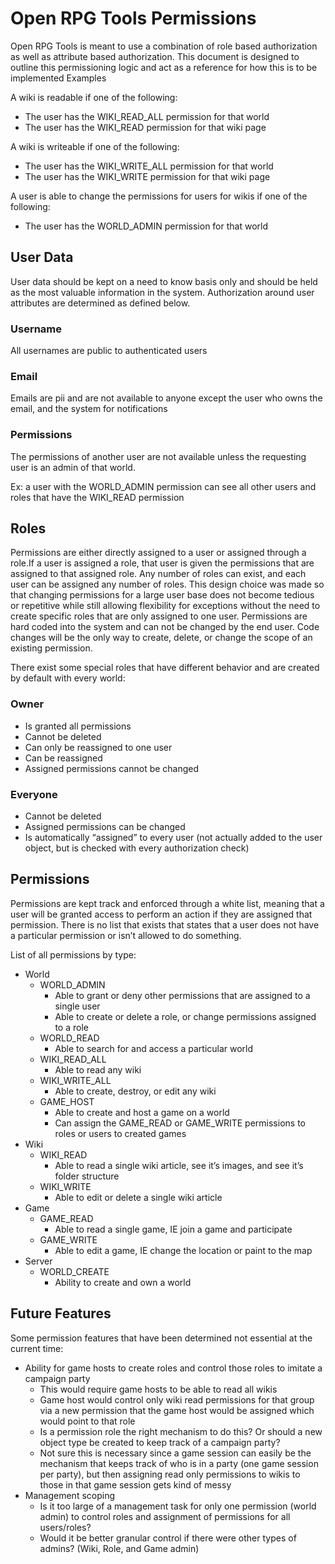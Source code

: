 # Open RPG Tools Permissions

Open RPG Tools is meant to use a combination of role based authorization as well as attribute based authorization. This document is designed to outline this permissioning logic and act as a reference for how this is to be implemented
Examples

A wiki is readable if one of the following:

- The user has the WIKI_READ_ALL permission for that world
- The user has the WIKI_READ permission for that wiki page

A wiki is writeable if one of the following:

- The user has the WIKI_WRITE_ALL permission for that world
- The user has the WIKI_WRITE permission for that wiki page

A user is able to change the permissions for users for wikis if one of the following:

- The user has the WORLD_ADMIN permission for that world

## User Data

User data should be kept on a need to know basis only and should be held as the most valuable information in the system. Authorization around user attributes are determined as defined below.

### Username

All usernames are public to authenticated users

### Email

Emails are pii and are not available to anyone except the user who owns the email, and the system for notifications

### Permissions

The permissions of another user are not available unless the requesting user is an admin of that world.

Ex: a user with the WORLD_ADMIN permission can see all other users and roles that have the WIKI_READ permission

## Roles

Permissions are either directly assigned to a user or assigned through a role.If a user is assigned a role, that user is given the permissions that are assigned to that assigned role. Any number of roles can exist, and each user can be assigned any number of roles.
This design choice was made so that changing permissions for a large user base does not become tedious or repetitive while still allowing flexibility for exceptions without the need to create specific roles that are only assigned to one user.
Permissions are hard coded into the system and can not be changed by the end user. Code changes will be the only way to create, delete, or change the scope of an existing permission.

There exist some special roles that have different behavior and are created by default with every world:

### Owner

- Is granted all permissions
- Cannot be deleted
- Can only be reassigned to one user
- Can be reassigned
- Assigned permissions cannot be changed

### Everyone

- Cannot be deleted
- Assigned permissions can be changed
- Is automatically “assigned” to every user (not actually added to the user object, but is checked with every authorization check)

## Permissions

Permissions are kept track and enforced through a white list, meaning that a user will be granted access to perform an action if they are assigned that permission. There is no list that exists that states that a user does not have a particular permission or isn’t allowed to do something.

List of all permissions by type:

- World
  - WORLD_ADMIN
    - Able to grant or deny other permissions that are assigned to a single user
    - Able to create or delete a role, or change permissions assigned to a role
  - WORLD_READ
    - Able to search for and access a particular world
  - WIKI_READ_ALL
    - Able to read any wiki
  - WIKI_WRITE_ALL
    - Able to create, destroy, or edit any wiki
  - GAME_HOST
    - Able to create and host a game on a world
    - Can assign the GAME_READ or GAME_WRITE permissions to roles or users to created games
- Wiki
  - WIKI_READ
    - Able to read a single wiki article, see it’s images, and see it’s folder structure
  - WIKI_WRITE
    - Able to edit or delete a single wiki article
- Game
  - GAME_READ
    - Able to read a single game, IE join a game and participate
  - GAME_WRITE
    - Able to edit a game, IE change the location or paint to the map
- Server
  - WORLD_CREATE
    - Ability to create and own a world

## Future Features

Some permission features that have been determined not essential at the current time:

- Ability for game hosts to create roles and control those roles to imitate a campaign party
  - This would require game hosts to be able to read all wikis
  - Game host would control only wiki read permissions for that group via a new permission that the game host would be assigned which would point to that role
  - Is a permission role the right mechanism to do this? Or should a new object type be created to keep track of a campaign party?
  - Not sure this is necessary since a game session can easily be the mechanism that keeps track of who is in a party (one game session per party), but then assigning read only permissions to wikis to those in that game session gets kind of messy
- Management scoping
  - Is it too large of a management task for only one permission (world admin) to control roles and assignment of permissions for all users/roles?
  - Would it be better granular control if there were other types of admins? (Wiki, Role, and Game admin)
